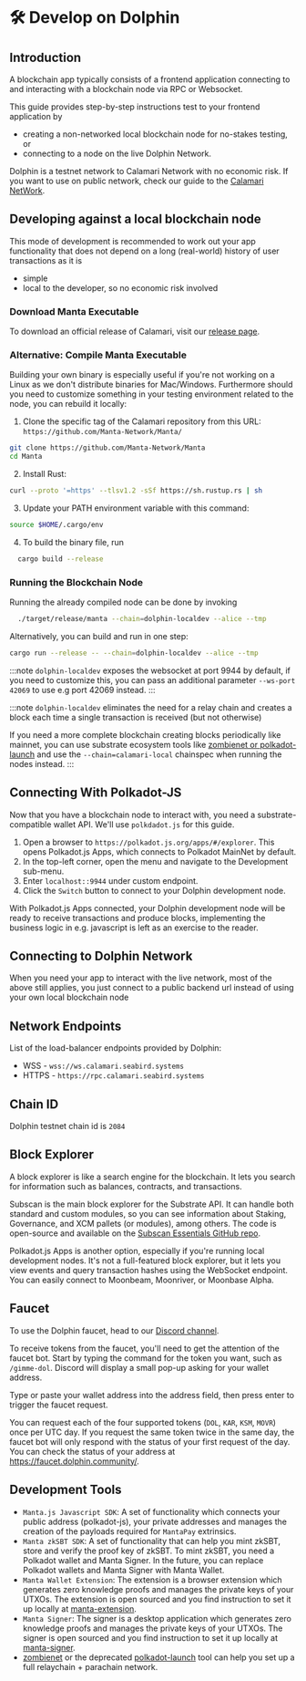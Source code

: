 # 🛠 Develop on Dolphin

## Introduction

A blockchain app typically consists of a frontend application connecting to and interacting with a blockchain node via RPC or Websocket.

This guide provides step-by-step instructions test to your frontend application by
- creating a non-networked local blockchain node for no-stakes testing, or
- connecting to a node on the live Dolphin Network.

Dolphin is a testnet network to Calamari Network with no economic risk. If you want to use on public network, check our guide to the [Calamari NetWork](DevelopOnCalamari.md).


## Developing against a local blockchain node

This mode of development is recommended to work out your app functionality that does not depend on a long (real-world) history of user transactions as it is
- simple
- local to the developer, so no economic risk involved

### Download Manta Executable

To download an official release of Calamari, visit our [release page](https://github.com/Manta-Network/Manta/releases).

### Alternative: Compile Manta Executable

Building your own binary is especially useful if you're not working on a Linux as we don't distribute binaries for Mac/Windows. Furthermore should you need to customize something in your testing environment related to the node, you can rebuild it locally:

1. Clone the specific tag of the Calamari repository from this URL: `https://github.com/Manta-Network/Manta/`

```sh
git clone https://github.com/Manta-Network/Manta
cd Manta
```

2. Install Rust:

```sh
curl --proto '=https' --tlsv1.2 -sSf https://sh.rustup.rs | sh
```

3. Update your PATH environment variable with this command:

```sh
source $HOME/.cargo/env
```

4. To build the binary file, run

```sh
  cargo build --release
```


### Running the Blockchain Node

Running the already compiled node can be done by invoking

```sh
  ./target/release/manta --chain=dolphin-localdev --alice --tmp
```

Alternatively, you can build and run in one step:

```sh
cargo run --release -- --chain=dolphin-localdev --alice --tmp
```

:::note
`dolphin-localdev` exposes the websocket at port 9944 by default, if you need to customize this, you can pass an additional parameter `--ws-port 42069` to use e.g port 42069 instead.
:::

:::note
`dolphin-localdev` eliminates the need for a relay chain and creates a block each time a single transaction is received (but not otherwise)

If you need a more complete blockchain creating blocks periodically like mainnet, you can use substrate ecosystem tools like [zombienet or polkadot-launch](#Development-Tools) and use the `--chain=calamari-local` chainspec when running the nodes instead.
:::

## Connecting With Polkadot-JS

Now that you have a blockchain node to interact with, you need a substrate-compatible wallet API. We'll use `polkdadot.js` for this guide.

1. Open a browser to `https://polkadot.js.org/apps/#/explorer`. This opens Polkadot.js Apps, which connects to Polkadot MainNet by default.
2. In the top-left corner, open the menu and navigate to the Development sub-menu.
3. Enter `localhost::9944` under custom endpoint.
4. Click the `Switch` button to connect to your Dolphin development node.

With Polkadot.js Apps connected, your Dolphin development node will be ready to receive transactions and produce blocks, implementing the business logic in e.g. javascript is left as an exercise to the reader.

## Connecting to Dolphin Network

When you need your app to interact with the live network, most of the above still applies, you just connect to a public backend url instead of using your own local blockchain node


## Network Endpoints

List of the load-balancer endpoints provided by Dolphin:

-   WSS - `wss://ws.calamari.seabird.systems`
-   HTTPS - `https://rpc.calamari.seabird.systems`

## Chain ID

Dolphin testnet chain id is `2084`

## Block Explorer

A block explorer is like a search engine for the blockchain. It lets you search for information such as balances, contracts, and transactions.

Subscan is the main block explorer for the Substrate API. It can handle both standard and custom modules, so you can see information about Staking, Governance, and XCM pallets (or modules), among others. The code is open-source and available on the [Subscan Essentials GitHub repo](https://github.com/subscan-explorer/subscan-essentials).

Polkadot.js Apps is another option, especially if you're running local development nodes. It's not a full-featured block explorer, but it lets you view events and query transaction hashes using the WebSocket endpoint. You can easily connect to Moonbeam, Moonriver, or Moonbase Alpha.

## Faucet

To use the Dolphin faucet, head to our [Discord channel](https://discord.com/channels/795390654628102165/1055864933692219453).

To receive tokens from the faucet, you'll need to get the attention of the faucet bot. Start by typing the command for the token you want, such as `/gimme-dol`. Discord will display a small pop-up asking for your wallet address.

Type or paste your wallet address into the address field, then press enter to trigger the faucet request.

You can request each of the four supported tokens (`DOL`, `KAR`, `KSM`, `MOVR`) once per UTC day. If you request the same token twice in the same day, the faucet bot will only respond with the status of your first request of the day. You can check the status of your address at https://faucet.dolphin.community/.

## Development Tools

-   `Manta.js Javascript SDK`: A set of functionality which connects your public address (polkadot-js), your private addresses and manages the creation of the payloads required for `MantaPay` extrinsics.
-   `Manta zkSBT SDK`: A set of functionality that can help you mint zkSBT, store and verify the proof key of zkSBT. To mint zkSBT, you need a Polkadot wallet and Manta Signer. In the future, you can replace Polkadot wallets and Manta Signer with Manta Wallet.
-   `Manta Wallet Extension`: The extension is a browser extension which generates zero knowledge proofs and manages the private keys of your UTXOs. The extension is open sourced and you find instruction to set it up locally at [manta-extension](https://github.com/Manta-Network/manta-extension).
-   `Manta Signer`: The signer is a desktop application which generates zero knowledge proofs and manages the private keys of your UTXOs. The signer is open sourced and you find instruction to set it up locally at [manta-signer](https://github.com/Manta-Network/manta-signer).
-   [zombienet](https://github.com/paritytech/zombienet) or the deprecated [polkadot-launch](https://github.com/paritytech/polkadot-launch) tool can help you set up a full relaychain + parachain network.
